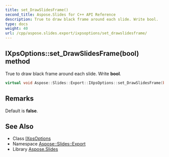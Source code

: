 ```yaml
---
title: set_DrawSlidesFrame()
second_title: Aspose.Slides for C++ API Reference
description: True to draw black frame around each slide. Write bool.
type: docs
weight: 40
url: /cpp/aspose.slides.export/ixpsoptions/set_drawslidesframe/
---
```

## IXpsOptions::set_DrawSlidesFrame(bool) method


True to draw black frame around each slide. Write **bool**.

```cpp
virtual void Aspose::Slides::Export::IXpsOptions::set_DrawSlidesFrame(bool value)=0
```

## Remarks


Default is **false**. 
## See Also

* Class [IXpsOptions](./)
* Namespace [Aspose::Slides::Export](../)
* Library [Aspose.Slides](../../)